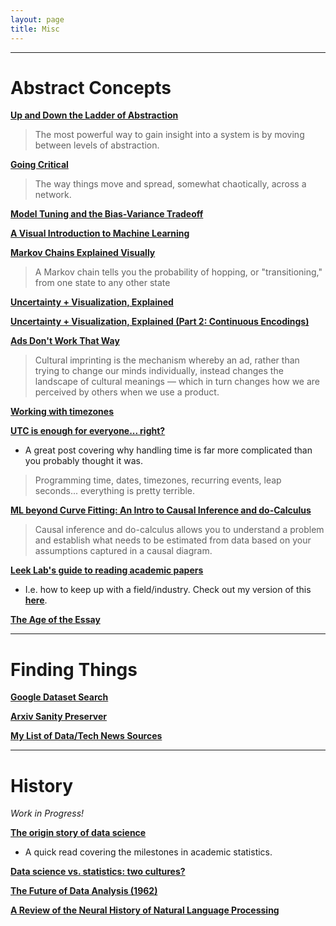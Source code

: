 ```yaml
---
layout: page
title: Misc
---
```


---

# Abstract Concepts

[**Up and Down the Ladder of Abstraction**](http://worrydream.com/#!2/LadderOfAbstraction)

> The most powerful way to gain insight into a system is by moving between levels of abstraction.

[**Going Critical**](https://meltingasphalt.com/interactive/going-critical/)

> The way things move and spread, somewhat chaotically, across a network.

[**Model Tuning and the Bias-Variance Tradeoff**](http://www.r2d3.us/visual-intro-to-machine-learning-part-2/)

[**A Visual Introduction to Machine Learning**](http://www.r2d3.us/visual-intro-to-machine-learning-part-1/)

[**Markov Chains Explained Visually**](http://setosa.io/ev/markov-chains/)

> A Markov chain tells you the probability of hopping, or "transitioning," from one state to any other state

[**Uncertainty + Visualization, Explained**](https://medium.com/multiple-views-visualization-research-explained/uncertainty-visualization-explained-67e7a73f031b)

[**Uncertainty + Visualization, Explained (Part 2: Continuous Encodings)**](https://medium.com/multiple-views-visualization-research-explained/uncertainty-visualization-explained-part-2-continuous-encodings-967a7f7c38d0)

[**Ads Don't Work That Way**](https://meltingasphalt.com/ads-dont-work-that-way/)

> Cultural imprinting is the mechanism whereby an ad, rather than trying to change our minds individually, instead changes the landscape of cultural meanings — which in turn changes how we are perceived by others when we use a product.

[**Working with timezones**](https://davecturner.github.io/2018/08/12/working-with-timezones.html)

[**UTC is enough for everyone... right?**](https://zachholman.com/talk/utc-is-enough-for-everyone-right)

- A great post covering why handling time is far more complicated than you probably thought it was.

> Programming time, dates, timezones, recurring events, leap seconds... everything is pretty terrible.

[**ML beyond Curve Fitting: An Intro to Causal Inference and do-Calculus**](https://www.inference.vc/untitled/)

> Causal inference and do-calculus allows you to understand a problem and establish what needs to be estimated from data based on your assumptions captured in a causal diagram.

[**Leek Lab's guide to reading academic papers**](https://github.com/jtleek/readingpapers)

- I.e. how to keep up with a field/industry. Check out my version of this [**here**](https://pdtenpas.github.io/pages/newsletter/read_newsletters/).

[**The Age of the Essay**](http://paulgraham.com/essay.html?ck_subscriber_id=489909620)

---

# Finding Things

[**Google Dataset Search**](https://toolbox.google.com/datasetsearch)

[**Arxiv Sanity Preserver**](http://arxiv-sanity.com)

[**My List of Data/Tech News Sources**](https://pdtenpas.github.io/pages/newsletter/sources/)

---

# History

*Work in Progress!*

[**The origin story of data science**](https://www.welcometothejungle.co/fr/articles/story-origin-data-science)

- A quick read covering the milestones in academic statistics.

[**Data science vs. statistics: two cultures?**](https://rd.springer.com/article/10.1007/s42081-018-0009-3)

[**The Future of Data Analysis (1962)**](https://projecteuclid.org/euclid.aoms/1177704711)

[**A Review of the Neural History of Natural Language Processing**](http://blog.aylien.com/a-review-of-the-recent-history-of-natural-language-processing/)
